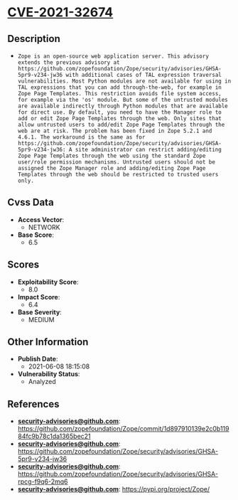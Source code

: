 
# [CVE-2021-32674](https://cve.mitre.org/cgi-bin/cvename.cgi?name=CVE-2021-32674)

## Description

- `Zope is an open-source web application server. This advisory extends the previous advisory at https://github.com/zopefoundation/Zope/security/advisories/GHSA-5pr9-v234-jw36 with additional cases of TAL expression traversal vulnerabilities. Most Python modules are not available for using in TAL expressions that you can add through-the-web, for example in Zope Page Templates. This restriction avoids file system access, for example via the 'os' module. But some of the untrusted modules are available indirectly through Python modules that are available for direct use. By default, you need to have the Manager role to add or edit Zope Page Templates through the web. Only sites that allow untrusted users to add/edit Zope Page Templates through the web are at risk. The problem has been fixed in Zope 5.2.1 and 4.6.1. The workaround is the same as for https://github.com/zopefoundation/Zope/security/advisories/GHSA-5pr9-v234-jw36: A site administrator can restrict adding/editing Zope Page Templates through the web using the standard Zope user/role permission mechanisms. Untrusted users should not be assigned the Zope Manager role and adding/editing Zope Page Templates through the web should be restricted to trusted users only.`

## Cvss Data

- **Access Vector**:
  - NETWORK
- **Base Score**:
  - 6.5

## Scores

- **Exploitability Score**:
  - 8.0
- **Impact Score**:
  - 6.4
- **Base Severity**:
  - MEDIUM

## Other Information

- **Publish Date**:
  - 2021-06-08 18:15:08
- **Vulnerability Status**:
  - Analyzed

## References

- **security-advisories@github.com**: https://github.com/zopefoundation/Zope/commit/1d897910139e2c0b11984fc9b78c1da1365bec21
- **security-advisories@github.com**: https://github.com/zopefoundation/Zope/security/advisories/GHSA-5pr9-v234-jw36
- **security-advisories@github.com**: https://github.com/zopefoundation/Zope/security/advisories/GHSA-rpcg-f9q6-2mq6
- **security-advisories@github.com**: https://pypi.org/project/Zope/
